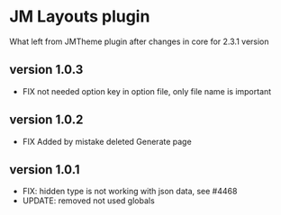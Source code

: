 # JM Layouts plugin

What left from JMTheme plugin after changes in core for 2.3.1 version


## version 1.0.3

* FIX not needed option key in option file, only file name is important

## version 1.0.2

* FIX Added by mistake deleted Generate page

## version 1.0.1

* FIX: hidden type is not working with json data, see #4468
* UPDATE: removed not used globals

